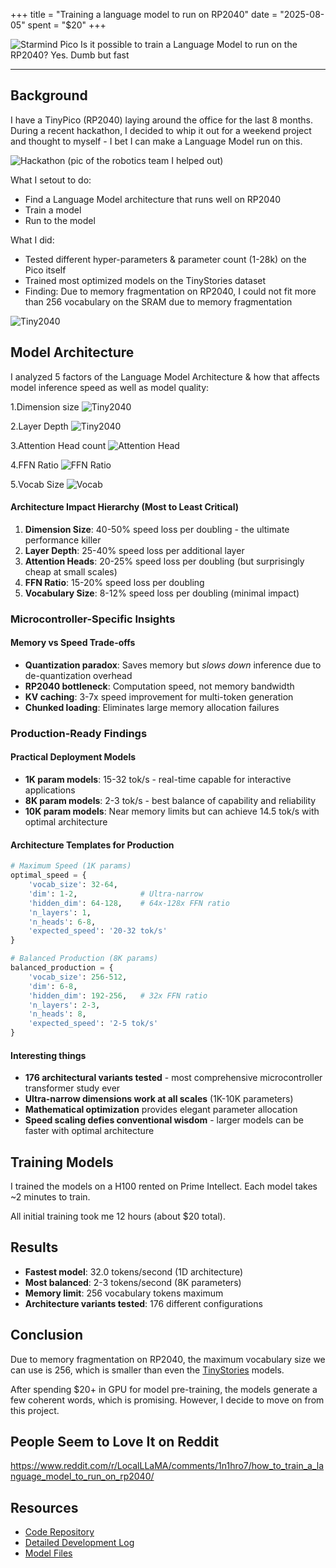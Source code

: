 +++
title = "Training a language model to run on RP2040"
date = "2025-08-05"
spent = "$20"
+++

![Starmind Pico](/starmind-pico.png)
Is it possible to train a Language Model to run on the RP2040? Yes. Dumb but fast
<!--more-->
---

## Background

I have a TinyPico (RP2040) laying around the office for the last 8 months. During a recent hackathon, I decided to whip it out for a weekend project and thought to myself - I bet I can make a Language Model run on this.

![Hackathon](/starmind-pico/hackathon.png)
(pic of the robotics team I helped out)

What I setout to do:
- Find a Language Model architecture that runs well on RP2040
- Train a model
- Run to the model

What I did:
- Tested different hyper-parameters & parameter count (1-28k) on the Pico itself
- Trained most optimized models on the TinyStories dataset
- Finding: Due to memory fragmentation on RP2040, I could not fit more than 256 vocabulary on the SRAM due to memory fragmentation

![Tiny2040](https://i0.wp.com/www.ryanschulze.net/wp-content/uploads/2023/04/IMG_0500-e1682673672809.jpg?ssl=1)

## Model Architecture

I analyzed 5 factors of the Language Model Architecture & how that affects model inference speed as well as model quality:

1.Dimension size
![Tiny2040](/starmind-pico/dim-size.png)

2.Layer Depth
![Tiny2040](/starmind-pico/depth.png)

3.Attention Head count
![Attention Head](/starmind-pico/attn-head.png)

4.FFN Ratio
![FFN Ratio](/starmind-pico/ffn-ratio.png)

5.Vocab Size
![Vocab](/starmind-pico/vocab-size.png)


#### **Architecture Impact Hierarchy (Most to Least Critical)**
1. **Dimension Size**: 40-50% speed loss per doubling - the ultimate performance killer
2. **Layer Depth**: 25-40% speed loss per additional layer
3. **Attention Heads**: 20-25% speed loss per doubling (but surprisingly cheap at small scales)
4. **FFN Ratio**: 15-20% speed loss per doubling
5. **Vocabulary Size**: 8-12% speed loss per doubling (minimal impact)


### **Microcontroller-Specific Insights**

#### **Memory vs Speed Trade-offs**
- **Quantization paradox**: Saves memory but *slows down* inference due to de-quantization overhead
- **RP2040 bottleneck**: Computation speed, not memory bandwidth
- **KV caching**: 3-7x speed improvement for multi-token generation
- **Chunked loading**: Eliminates large memory allocation failures

### **Production-Ready Findings**

#### **Practical Deployment Models**
- **1K param models**: 15-32 tok/s - real-time capable for interactive applications
- **8K param models**: 2-3 tok/s - best balance of capability and reliability
- **10K param models**: Near memory limits but can achieve 14.5 tok/s with optimal architecture

#### **Architecture Templates for Production**

```python
# Maximum Speed (1K params)
optimal_speed = {
    'vocab_size': 32-64,
    'dim': 1-2,              # Ultra-narrow
    'hidden_dim': 64-128,    # 64x-128x FFN ratio
    'n_layers': 1,
    'n_heads': 6-8,
    'expected_speed': '20-32 tok/s'
}

# Balanced Production (8K params)
balanced_production = {
    'vocab_size': 256-512,
    'dim': 6-8,
    'hidden_dim': 192-256,   # 32x FFN ratio
    'n_layers': 2-3,
    'n_heads': 8,
    'expected_speed': '2-5 tok/s'
}
```

#### **Interesting things**
- **176 architectural variants tested** - most comprehensive microcontroller transformer study ever
- **Ultra-narrow dimensions work at all scales** (1K-10K parameters)
- **Mathematical optimization** provides elegant parameter allocation
- **Speed scaling defies conventional wisdom** - larger models can be faster with optimal architecture


## Training Models

I trained the models on a H100 rented on Prime Intellect. Each model takes ~2 minutes to train.

All initial training took me 12 hours (about $20 total).

## Results
- **Fastest model**: 32.0 tokens/second (1D architecture)
- **Most balanced**: 2-3 tokens/second (8K parameters)
- **Memory limit**: 256 vocabulary tokens maximum
- **Architecture variants tested**: 176 different configurations

## Conclusion

Due to memory fragmentation on RP2040, the maximum vocabulary size we can use is 256, which is smaller than even the [TinyStories](https://arxiv.org/abs/2305.07759) models.

After spending $20+ in GPU for model pre-training, the models generate a few coherent words, which is promising. However, I decide to move on from this project.

## People Seem to Love It on Reddit

https://www.reddit.com/r/LocalLLaMA/comments/1n1hro7/how_to_train_a_language_model_to_run_on_rp2040/

## Resources
- [Code Repository](https://github.com/ThomasVuNguyen/Starmind-Pico)
- [Detailed Development Log](https://github.com/ThomasVuNguyen/Starmind-Pico/blob/main/log.md)
- [Model Files](https://huggingface.co/ThomasTheMaker/rp2040-tinystory)